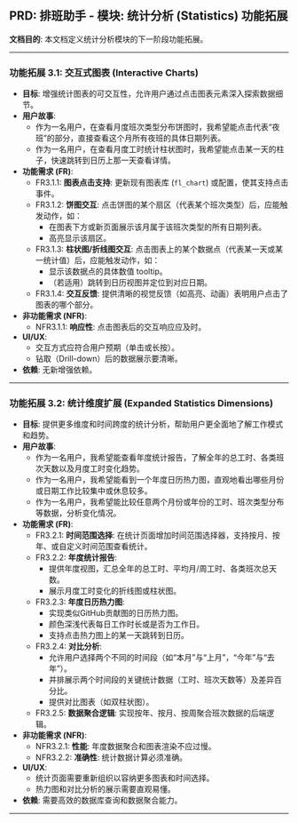 ## PRD: 排班助手 - 模块: 统计分析 (Statistics) 功能拓展

**文档目的**: 本文档定义统计分析模块的下一阶段功能拓展。

---

### 功能拓展 3.1: 交互式图表 (Interactive Charts)

*   **目标**: 增强统计图表的可交互性，允许用户通过点击图表元素深入探索数据细节。
*   **用户故事**:
    *   作为一名用户，在查看月度班次类型分布饼图时，我希望能点击代表“夜班”的部分，直接查看这个月所有夜班的具体日期列表。
    *   作为一名用户，在查看月度工时统计柱状图时，我希望能点击某一天的柱子，快速跳转到日历上那一天查看详情。
*   **功能需求 (FR)**:
    *   FR3.1.1: **图表点击支持**: 更新现有图表库 (`fl_chart`) 或配置，使其支持点击事件。
    *   FR3.1.2: **饼图交互**: 点击饼图的某个扇区（代表某个班次类型）后，应能触发动作，如：
        *   在图表下方或新页面展示该月属于该班次类型的所有日期列表。
        *   高亮显示该扇区。
    *   FR3.1.3: **柱状图/折线图交互**: 点击图表上的某个数据点（代表某一天或某一统计值）后，应能触发动作，如：
        *   显示该数据点的具体数值 tooltip。
        *   （若适用）跳转到日历视图并定位到对应日期。
    *   FR3.1.4: **交互反馈**: 提供清晰的视觉反馈（如高亮、动画）表明用户点击了图表的哪个部分。
*   **非功能需求 (NFR)**:
    *   NFR3.1.1: **响应性**: 点击图表后的交互响应应及时。
*   **UI/UX**:
    *   交互方式应符合用户预期（单击或长按）。
    *   钻取（Drill-down）后的数据展示要清晰。
*   **依赖**: 无新增强依赖。

---

### 功能拓展 3.2: 统计维度扩展 (Expanded Statistics Dimensions)

*   **目标**: 提供更多维度和时间跨度的统计分析，帮助用户更全面地了解工作模式和趋势。
*   **用户故事**:
    *   作为一名用户，我希望能查看年度统计报告，了解全年的总工时、各类班次天数以及月度工时变化趋势。
    *   作为一名用户，我希望能看到一个年度日历热力图，直观地看出哪些月份或日期工作比较集中或休息较多。
    *   作为一名用户，我希望能比较任意两个月份或年份的工时、班次类型分布等数据，分析变化情况。
*   **功能需求 (FR)**:
    *   FR3.2.1: **时间范围选择**: 在统计页面增加时间范围选择器，支持按月、按年、或自定义时间范围查看统计。
    *   FR3.2.2: **年度统计报告**:
        *   提供年度视图，汇总全年的总工时、平均月/周工时、各类班次总天数。
        *   展示月度工时变化的折线图或柱状图。
    *   FR3.2.3: **年度日历热力图**:
        *   实现类似GitHub贡献图的日历热力图。
        *   颜色深浅代表每日工作时长或是否为工作日。
        *   支持点击热力图上的某一天跳转到日历。
    *   FR3.2.4: **对比分析**:
        *   允许用户选择两个不同的时间段（如“本月”与“上月”，“今年”与“去年”）。
        *   并排展示两个时间段的关键统计数据（工时、班次天数等）及差异百分比。
        *   提供对比图表（如双柱状图）。
    *   FR3.2.5: **数据聚合逻辑**: 实现按年、按月、按周聚合班次数据的后端逻辑。
*   **非功能需求 (NFR)**:
    *   NFR3.2.1: **性能**: 年度数据聚合和图表渲染不应过慢。
    *   NFR3.2.2: **准确性**: 统计数据计算必须准确。
*   **UI/UX**:
    *   统计页面需要重新组织以容纳更多图表和时间选择。
    *   热力图和对比分析的展示需要直观易懂。
*   **依赖**: 需要高效的数据库查询和数据聚合能力。

---
